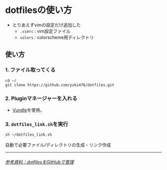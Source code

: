 dotfilesの使い方
===

- とりあえずvimの設定だけ追加した
    - `.vimrc` : vim設定ファイル
    - `colors` : colorscheme用ディレクトリ


## 使い方

### 1. ファイル取ってくる

```shell
cd ~/
git clone https://github.com/yuki476/dotfiles.git
```

### 2. Pluginマネージャーを入れる
- [Vundle](https://github.com/VundleVim/Vundle.vim)を使用。

### 3. `dotfiles_link.sh`を実行

```bash
sh ~/dotfiles_link.sh
```

自動で必要ファイル/ディレクトリの生成・リンク作成


-------------

###### [参考資料：dotfilesをGitHubで管理](http://bit.ly/2sfDSqb)




